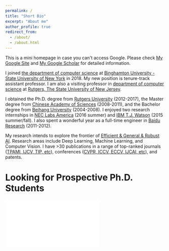 ```yaml
---
permalink: /
title: "Short Bio"
excerpt: "About me"
author_profile: true
redirect_from: 
  - /about/
  - /about.html
---
```

This is a mini homepage in case you can't access Google. Please check [My Google Site](https://sites.google.com/site/xipengcshomepage/) and [My Google Scholar](https://scholar.google.com/citations?user=DWw4v0kAAAAJ&hl=en) for detailed information.

I joined [the department of computer science](https://www.binghamton.edu/computer-science/index.html) at [Binghamton University - State University of New York](https://www.binghamton.edu/) in 2018. My new position is tenure-track assistant professor. I am also a visiting professor in [department of computer science](https://www.cs.rutgers.edu/) at [Rutgers, The State University of New Jersey](https://www.rutgers.edu/).

I obtained the Ph.D. degree from [Rutgers University](https://www.cs.rutgers.edu/) (2012-2017), the Master degree from [Chinese Academy of Sciences](http://www.ia.cas.cn/) (2008-2011), and the Bachelor degree from [Beihang University](http://dept3.buaa.edu.cn/) (2004-2008). I enjoyed two research internships in [NEC Labs America](http://www.nec-labs.com/) (2016 summer) and [IBM T.J. Watson](https://www.ibm.com/watson/) (2015 summer/fall). I also spent a wonderful year as a full-time engineer in [Baidu Research](http://research.baidu.com/) (2011-2012).

My research intends to explore the frontier of [Efficient & General & Robust AI](https://xipeng13.github.io/homepage/). Research areas include Deep Learning, Machine Learning, and Computer Vision. I have >30 publications in a range of top-ranked journals ([TPAMI, IJCV, TIP, etc](https://xipeng13.github.io/homepage/)), conferences ([CVPR, ICCV, ECCV, IJCAI, etc](https://xipeng13.github.io/homepage/)), and patents. 

Looking for Prospective Ph.D. Students
======

![image](/files/PhD3.pdf)



